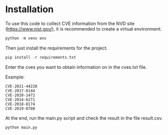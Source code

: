 # Installation

To use this code to collect CVE information from the NVD site (https://www.nist.gov/), it is recommended to create a virtual environment.

```python
python -m venv env
```

Then just install the requirements for the project.

```python
pip install -r requirements.txt
```

Enter the cves you want to obtain information on in the cves.txt file.

Example:

```
CVE-2021-44228
CVE-2017-0144
CVE-2020-1472
CVE-2014-6271
CVE-2018-8174
CVE-2019-0708
```

At the end, run the main.py script and check the result in the file result.csv.

```python
python main.py
```
